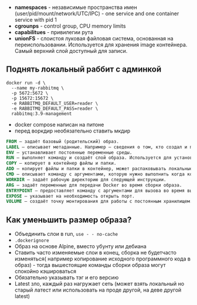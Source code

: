 - **namespaces** - независимые пространства имен (user/pid/mount/network/UTC/IPC) - one service and one container service with pid 1
- **cgrounps** - control group, CPU memory limits
- **capabilitues** - привилегии рута
- **unionFS** - слоистоя луковая файловая система, основанная на переиспользовании. Используется для хранения image контейнера. Самый верхний слой доступный для записи.


## Поднять локальный раббит с админкой

```
docker run -d \
  --name my-rabbitmq \
  -p 5672:5672 \
  -p 15672:15672 \
  -e RABBITMQ_DEFAULT_USER=reader \
  -e RABBITMQ_DEFAULT_PASS=reader \
  rabbitmq:3.9-management
```

- docker compose написан на питоне
- перед воркдир необязательно ставить мкдир
  
```dockerfile
FROM — задаёт базовый (родительский) образ.
LABEL — описывает метаданные. Например — сведения о том, кто создал и поддерживает образ.
ENV — устанавливает постоянные переменные среды.
RUN — выполняет команду и создаёт слой образа. Используется для установки в контейнер пакетов.
COPY — копирует в контейнер файлы и папки.
ADD — копирует файлы и папки в контейнер, может распаковывать локальные .tar-файлы.
CMD — описывает команду с аргументами, которую нужно выполнить когда контейнер будет запущен. Аргументы могут быть переопределены при запуске контейнера. В файле может присутствовать лишь одна инструкция CMD.
WORKDIR — задаёт рабочую директорию для следующей инструкции.
ARG — задаёт переменные для передачи Docker во время сборки образа.
ENTRYPOINT — предоставляет команду с аргументами для вызова во время выполнения контейнера. Аргументы не переопределяются.
EXPOSE — указывает на необходимость открыть порт.
VOLUME — создаёт точку монтирования для работы с постоянным хранилищем.
```

## Как уменьшить размер образа?

- Объединить слои в run, `use - - no-cache`
- `.dockerignore`
- Образ на основе Alpine, вместо убунту или дебиана
- Ставить часто изменяемые слои в конец, сборка не будетчасто изменяться( например копирование исходного программного кода в образ) - тогда вышестоящие команды сборки образа могут спокойно кэшироваться
- Обязательно указывать тэг и его версию
- Latest зло, каждый раз нагружает сеть (может взять локальный но старый латест или использовать на проде другой, на деве другой latest)
